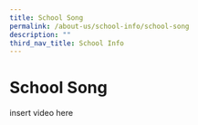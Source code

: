 ```yaml
---
title: School Song
permalink: /about-us/school-info/school-song
description: ""
third_nav_title: School Info
---
```

School Song
===========

insert video here